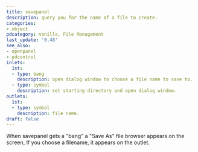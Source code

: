 ```yaml
---
title: savepanel
description: query you for the name of a file to create.
categories:
- object
pdcategory: vanilla, File Management
last_update: '0.48'
see_also:
- openpanel
- pdcontrol
inlets:
  1st:
  - type: bang
    description: open dialog window to choose a file name to save to.
  - type: symbol
    description: set starting directory and open dialog window.
outlets:
  1st:
  - type: symbol
    description: file name.
draft: false
---
```

When savepanel gets a "bang" a "Save As" file browser appears on the screen, If you choose a filename, it appears on the outlet.
